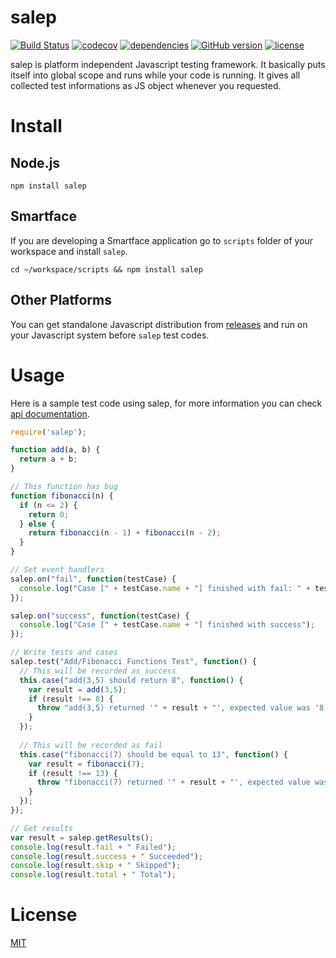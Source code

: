 # salep

[![Build Status](https://travis-ci.org/mhalitk/salep.svg?branch=master)](https://travis-ci.org/mhalitk/salep) [![codecov](https://codecov.io/gh/mhalitk/salep/branch/master/graph/badge.svg)](https://codecov.io/gh/mhalitk/salep) [![dependencies](https://img.shields.io/badge/dependencies-none-brightgreen.svg)](https://github.com/mhalitk/salep) [![GitHub version](https://badge.fury.io/gh/mhalitk%2Fsalep.svg)](https://github.com/mhalitk/salep/releases) [![license](https://img.shields.io/badge/license-MIT-blue.svg)](https://github.com/mhalitk/salep/blob/master/LICENSE)

salep is platform independent Javascript testing framework. It basically puts itself into global scope and runs while your code is running. It gives all collected test informations as JS object whenever you requested.

# Install

## Node.js
```
npm install salep
```
## Smartface

If you are developing a Smartface application go to `scripts` folder of your workspace and install `salep`.
```
cd ~/workspace/scripts && npm install salep
```
## Other Platforms

You can get standalone Javascript distribution from [releases](https://github.com/mhalitk/salep/releases) and run on your Javascript system before `salep` test codes.

# Usage

Here is a sample test code using salep, for more information you can check [api documentation](https://mhalitk.github.io/salep/).

```javascript
require('salep');

function add(a, b) {
  return a + b;
}

// This function has bug
function fibonacci(n) {
  if (n <= 2) {
    return 0;
  } else {
    return fibonacci(n - 1) + fibonacci(n - 2);
  }
}

// Set event handlers
salep.on("fail", function(testCase) {
  console.log("Case [" + testCase.name + "] finished with fail: " + testCase.reason);
});

salep.on("success", function(testCase) {
  console.log("Case [" + testCase.name + "] finished with success");
});

// Write tests and cases
salep.test("Add/Fibonacci Functions Test", function() {
  // This will be recorded as success
  this.case("add(3,5) should return 8", function() {
    var result = add(3,5);
    if (result !== 8) {
      throw "add(3,5) returned '" + result + "', expected value was '8'";
    }
  });
  
  // This will be recorded as fail
  this.case("fibonacci(7) should be equal to 13", function() {
    var result = fibonacci(7);
    if (result !== 13) {
      throw "fibonacci(7) returned '" + result + "', expected value was '13'";
    }
  });
});

// Get results
var result = salep.getResults();
console.log(result.fail + " Failed");
console.log(result.success + " Succeeded");
console.log(result.skip + " Skipped");
console.log(result.total + " Total");
```

# License

[MIT](https://github.com/mhalitk/salep/blob/master/LICENSE)
